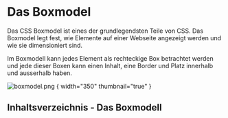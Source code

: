 # Das Boxmodel

<show-structure depth="2" />

Das CSS Boxmodel ist eines der grundlegendsten Teile von CSS. Das Boxmodel legt fest, wie Elemente auf einer Webseite angezeigt werden und wie sie
dimensioniert sind.

Im Boxmodell kann jedes Element als rechteckige Box betrachtet werden und jede dieser Boxen kann einen Inhalt, eine Border und Platz innerhalb und
ausserhalb haben.

![boxmodel.png](boxmodel.png) { width="350" thumbnail="true" }

## Inhaltsverzeichnis - Das Boxmodell

